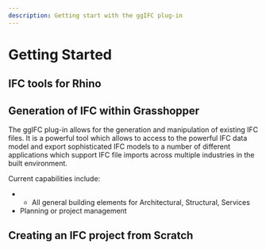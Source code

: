 ```yaml
---
description: Getting start with the ggIFC plug-in
---
```


# Getting Started

## IFC tools for Rhino



## Generation of IFC within Grasshopper 

The ggIFC plug-in allows for the generation and manipulation of existing IFC files. It is a powerful tool which allows to access to the powerful IFC data model and export sophisticated IFC models to a number of different applications which support IFC file imports across multiple industries in the built environment.

Current capabilities include:

* * All general building elements for Architectural, Structural, Services
* Planning or project management

## Creating an IFC project from Scratch



